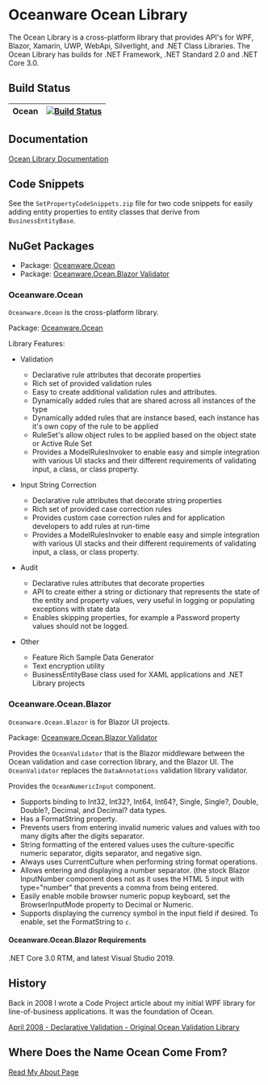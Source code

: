 # Oceanware Ocean Library
The Ocean Library is a cross-platform library that provides API's for WPF, Blazor, Xamarin, UWP, WebApi, Silverlight, and .NET Class Libraries. The Ocean Library has builds for .NET Framework, .NET Standard 2.0 and .NET Core 3.0.

## Build Status
|Ocean|[![Build Status](https://dev.azure.com/re-booting/Oceanware.Ocean/_apis/build/status/OceanLibrary.Ocean?branchName=master)](https://dev.azure.com/re-booting/Oceanware.Ocean/_build/latest?definitionId=2&branchName=master) |
|---|---|

## Documentation
[Ocean Library Documentation](https://oceanlibrary.github.io/Ocean-Documentation/)

## Code Snippets
See the `SetPropertyCodeSnippets.zip` file for two code snippets for easily adding entity properties to entity classes that derive from `BusinessEntityBase`.

## NuGet Packages
- Package: [Oceanware.Ocean](https://www.nuget.org/packages/Oceanware.Ocean/)
- Package: [Oceanware.Ocean.Blazor Validator](https://www.nuget.org/packages/Oceanware.Ocean.Blazor/)

### Oceanware.Ocean
`Oceanware.Ocean` is the cross-platform library.

Package: [Oceanware.Ocean](https://www.nuget.org/packages/Oceanware.Ocean/)

Library Features:

- Validation
  - Declarative rule attributes that decorate properties
  - Rich set of provided validation rules
  - Easy to create additional validation rules and attributes.
  - Dynamically added rules that are shared across all instances of the type
  - Dynamically added rules that are instance based, each instance has it's own copy of the rule to be applied
  - RuleSet's allow object rules to be applied based on the object state or Active Rule Set
  - Provides a ModelRulesInvoker to enable easy and simple integration with various UI stacks and their different requirements of validating input, a class, or class property.
 
- Input String Correction
  - Declarative rule attributes that decorate string properties
  - Rich set of provided case correction rules
  - Provides custom case correction rules and for application developers to add rules at run-time
  - Provides a ModelRulesInvoker to enable easy and simple integration with various UI stacks and their different requirements of validating input, a class, or class property.

- Audit
  - Declarative rules attributes that decorate properties
  - API to create either a string or dictionary that represents the state of the entity and property values, very useful in logging or populating exceptions with state data
  - Enables skipping properties, for example a Password property values should not be logged.
  
- Other
  - Feature Rich Sample Data Generator
  - Text encryption utility
  - BusinessEntityBase class used for XAML applications and .NET Library projects

### Oceanware.Ocean.Blazor
`Oceanware.Ocean.Blazor` is for Blazor UI projects.

Package: [Oceanware.Ocean.Blazor Validator](https://www.nuget.org/packages/Oceanware.Ocean.Blazor/)

Provides the `OceanValidator` that is the Blazor middleware between the Ocean validation and case correction library, and the Blazor UI. The `OceanValidator` replaces the `DataAnnotations` validation library validator.

Provides the `OceanNumericInput` component.

- Supports binding to Int32, Int32?, Int64, Int64?, Single, Single?, Double, Double?, Decimal, and Decimal? data types.
- Has a FormatString property.
- Prevents users from entering invalid numeric values and values with too many digits after the digits separator.
- String formatting of the entered values uses the culture-specific numeric separator, digits separator, and negative sign.
- Always uses CurrentCulture when performing string format operations.
- Allows entering and displaying a number separator. (the stock Blazor InputNumber component does not as it uses the HTML 5 input with type="number" that prevents a comma from being entered.
- Easily enable mobile browser numeric popup keyboard, set the BrowserInputMode property to Decimal or Numeric.
- Supports displaying the currency symbol in the input field if desired.  To enable, set the FormatString to `c`. 

#### Oceanware.Ocean.Blazor Requirements
.NET Core 3.0 RTM, and latest Visual Studio 2019.

## History
Back in 2008 I wrote a Code Project article about my initial WPF library for line-of-business applications. 
It was the foundation of Ocean. 

[April 2008 - Declarative Validation - Original Ocean Validation Library](https://www.codeproject.com/Articles/24823/WPF-Business-Application-Series-Part-3-of-n-Busine)

## Where Does the Name Ocean Come From?

[Read My About Page](https://oceanware.wordpress.com/about/)
